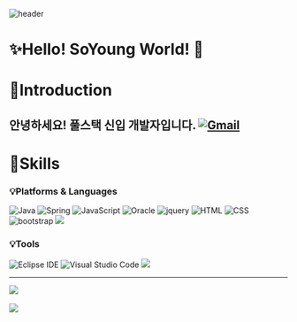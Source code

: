 

<!--
**soaoz/soaoz** is a ✨ _special_ ✨ repository because its `README.md` (this file) appears on your GitHub profile.

Here are some ideas to get you started:

- 🔭 I’m currently working on ... 현재 하고 있는 일
- 🌱 I’m currently learning ...  현재 배우고 있는 것들
- 👯 I’m looking to collaborate on ... 어떤 것을 같이 협력해서 일하기를 원하는지 
- 🤔 I’m looking for help with ... 어던 도움이 필요한지 
- 💬 Ask me about ... 어떤 질문들을 할 수 있는지 
- 📫 How to reach me: ... 어떻게 연락할수 있는지 
- 😄 Pronouns: ... 성별
- ⚡ Fun fact: ... 나에대한 재밌는 사실 
-->

![header](https://capsule-render.vercel.app/api?type=waving&color=auto&height=300&section=header&text=Soyoung%20Github&fontSize=90)
# ✨Hello! SoYoung World! 👋

# 💜Introduction
안녕하세요! 풀스택 신입 개발자입니다.
[![Gmail](https://img.shields.io/badge/Gmail-EA4335?style=for-the-badge&logo=gmail&logoColor=white)](mailto:1004661@gmail.com)
---
# 💜Skills
### 💡Platforms & Languages




![Java](https://img.shields.io/badge/Java-007396.svg?&style=for-the-badge&logo=Java&logoColor=white)
![Spring](https://img.shields.io/badge/Spring-6DB33F.svg?&style=for-the-badge&logo=Spring&logoColor=white)
![JavaScript](https://img.shields.io/badge/JavaScript-F7DF1E.svg?&style=for-the-badge&logo=JavaScript&logoColor=black)
![Oracle](https://img.shields.io/badge/Oracle-F80000.svg?&style=for-the-badge&logo=Oracle&logoColor=white)
![jquery](https://img.shields.io/badge/jquery-0769AD?style=for-the-badge&logo=jquery&logoColor=white)
![HTML](https://img.shields.io/badge/html-E34F26?style=for-the-badge&logo=html5&logoColor=white)
![CSS](https://img.shields.io/badge/css-1572B6?style=for-the-badge&logo=css3&logoColor=white)
![bootstrap](https://img.shields.io/badge/bootstrap-7952B3?style=for-the-badge&logo=bootstrap&logoColor=white)
<img src="https://img.shields.io/badge/apache tomcat-F8DC75?style=for-the-badge&logo=apachetomcat&logoColor=white">


### 💡Tools
![Eclipse IDE](https://img.shields.io/badge/Eclipse%20IDE-2C2255.svg?&style=for-the-badge&logo=Eclipse%20IDE&logoColor=white)
![Visual Studio Code](https://img.shields.io/badge/Visual%20Studio%20Code-007ACC.svg?&style=for-the-badge&logo=Visual%20Studio%20Code&logoColor=white)
<img src="https://img.shields.io/badge/github-181717?style=for-the-badge&logo=github&logoColor=white">

---

<img src="https://github-readme-stats.vercel.app/api/top-langs/?username=soaoz&layout=compact"><br><br>
<img src="https://github-readme-stats.vercel.app/api?username=soaoz&show_icons=true">
